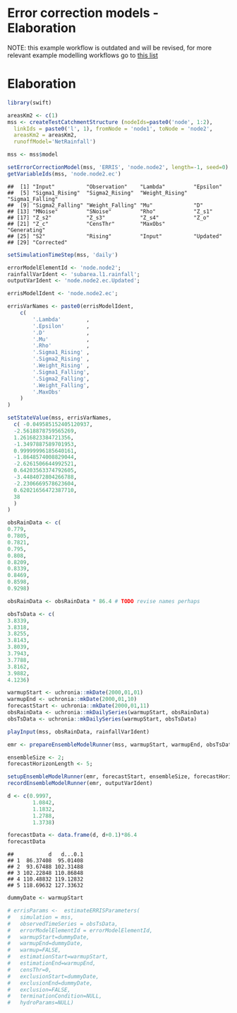 Error correction models - Elaboration
================

NOTE: this example workflow is outdated and will be revised, for more relevant example modelling workflows go to [this list](https://github.com/jmp75/streamflow-forecasting-tools-onboard/blob/master/doc/sample_workflows.md)


Elaboration 
===========

``` r
library(swift)

areasKm2 <- c(1)
mss <- createTestCatchmentStructure (nodeIds=paste0('node', 1:2), 
  linkIds = paste0('l', 1), fromNode = 'node1', toNode = 'node2', 
  areasKm2 = areasKm2,
  runoffModel='NetRainfall')

mss <- mss$model

setErrorCorrectionModel(mss, 'ERRIS', 'node.node2', length=-1, seed=0)
getVariableIds(mss, 'node.node2.ec')
```

    ##  [1] "Input"          "Observation"    "Lambda"         "Epsilon"       
    ##  [5] "Sigma1_Rising"  "Sigma2_Rising"  "Weight_Rising"  "Sigma1_Falling"
    ##  [9] "Sigma2_Falling" "Weight_Falling" "Mu"             "D"             
    ## [13] "MNoise"         "SNoise"         "Rho"            "Z_s1"          
    ## [17] "Z_s2"           "Z_s3"           "Z_s4"           "Z_o"           
    ## [21] "Z_c"            "CensThr"        "MaxObs"         "Generating"    
    ## [25] "S2"             "Rising"         "Input"          "Updated"       
    ## [29] "Corrected"

``` r
setSimulationTimeStep(mss, 'daily')

errorModelElementId <- 'node.node2';
rainfallVarIdent <- 'subarea.l1.rainfall';
outputVarIdent <- 'node.node2.ec.Updated';

errisModelIdent <- 'node.node2.ec';

errisVarNames <- paste0(errisModelIdent, 
    c(
        '.Lambda'        ,      
        '.Epsilon'       ,      
        '.D'             ,      
        '.Mu'            ,      
        '.Rho'           ,      
        '.Sigma1_Rising' ,
        '.Sigma2_Rising' ,
        '.Weight_Rising' ,
        '.Sigma1_Falling',      
        '.Sigma2_Falling',      
        '.Weight_Falling',
        '.MaxObs'
    )
)

setStateValue(mss, errisVarNames, 
  c( -0.049585152405120937,
  -2.5618878759565269,
  1.2616823384721356,
  -1.3497887589701953,
  0.99999996185640161,
  -1.8648574008829044,
  -2.6261506644992521,
  0.64203563374792605,
  -3.4484072804266788,
  -2.2306669578623604,
  0.62021656472387710,
  38
  )
)

obsRainData <- c(
0.779,
0.7805,
0.7821,
0.795,
0.808,
0.8209,
0.8339,
0.8469,
0.8598,
0.9298)

obsRainData <- obsRainData * 86.4 # TODO revise names perhaps

obsTsData <- c(
3.8339,
3.8318,
3.8255,
3.8143,
3.8039,
3.7943,
3.7788,
3.8162,
3.9882,
4.1236)

warmupStart <- uchronia::mkDate(2000,01,01)
warmupEnd <- uchronia::mkDate(2000,01,10)
forecastStart <- uchronia::mkDate(2000,01,11)
obsRainData <- uchronia::mkDailySeries(warmupStart, obsRainData)
obsTsData <- uchronia::mkDailySeries(warmupStart, obsTsData)

playInput(mss, obsRainData, rainfallVarIdent)

emr <- prepareEnsembleModelRunner(mss, warmupStart, warmupEnd, obsTsData, errorModelElementId)

ensembleSize <- 2;
forecastHorizonLength <- 5;

setupEnsembleModelRunner(emr, forecastStart, ensembleSize, forecastHorizonLength);
recordEnsembleModelRunner(emr, outputVarIdent)

d <- c(0.9997,
        1.0842,
        1.1832,
        1.2788,
        1.3738)

forecastData <- data.frame(d, d+0.1)*86.4
forecastData
```

    ##           d   d...0.1
    ## 1  86.37408  95.01408
    ## 2  93.67488 102.31488
    ## 3 102.22848 110.86848
    ## 4 110.48832 119.12832
    ## 5 118.69632 127.33632

``` r
dummyDate <- warmupStart

# errisParams <-  estimateERRISParameters(
#   simulation = mss, 
#   observedTimeSeries = obsTsData, 
#   errorModelElementId = errorModelElementId, 
#   warmupStart=dummyDate, 
#   warmupEnd=dummyDate, 
#   warmup=FALSE, 
#   estimationStart=warmupStart, 
#   estimationEnd=warmupEnd, 
#   censThr=0, 
#   exclusionStart=dummyDate, 
#   exclusionEnd=dummyDate, 
#   exclusion=FALSE, 
#   terminationCondition=NULL, 
#   hydroParams=NULL)
```
